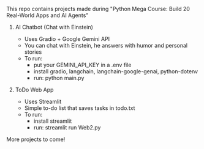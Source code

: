 This repo contains projects made during "Python Mega Course: Build 20 Real-World Apps and AI Agents"

1. AI Chatbot (Chat with Einstein)
   - Uses Gradio + Google Gemini API
   - You can chat with Einstein, he answers with humor and personal stories
   - To run:
       - put your GEMINI_API_KEY in a .env file
       - install gradio, langchain, langchain-google-genai, python-dotenv
       - run: python main.py

2. ToDo Web App
   - Uses Streamlit
   - Simple to-do list that saves tasks in todo.txt
   - To run:
       - install streamlit
       - run: streamlit run Web2.py

More projects to come!
